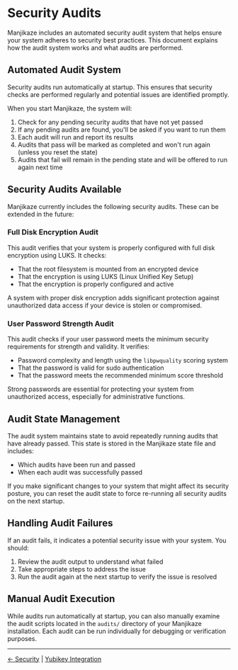 # Security Audits

Manjikaze includes an automated security audit system that helps ensure your system adheres to security best practices. This document explains how the audit system works and what audits are performed.

## Automated Audit System

Security audits run automatically at startup. This ensures that security checks are performed regularly and potential issues are identified promptly.

When you start Manjikaze, the system will:

1. Check for any pending security audits that have not yet passed
2. If any pending audits are found, you'll be asked if you want to run them
3. Each audit will run and report its results
4. Audits that pass will be marked as completed and won't run again (unless you reset the state)
5. Audits that fail will remain in the pending state and will be offered to run again next time

## Security Audits Available

Manjikaze currently includes the following security audits. These can be extended in the future:

### Full Disk Encryption Audit

This audit verifies that your system is properly configured with full disk encryption using LUKS. It checks:

- That the root filesystem is mounted from an encrypted device
- That the encryption is using LUKS (Linux Unified Key Setup)
- That the encryption is properly configured and active

A system with proper disk encryption adds significant protection against unauthorized data access if your device is stolen or compromised.

### User Password Strength Audit

This audit checks if your user password meets the minimum security requirements for strength and validity. It verifies:

- Password complexity and length using the `libpwquality` scoring system
- That the password is valid for sudo authentication
- That the password meets the recommended minimum score threshold

Strong passwords are essential for protecting your system from unauthorized access, especially for administrative functions.

## Audit State Management

The audit system maintains state to avoid repeatedly running audits that have already passed. This state is stored in the Manjikaze state file and includes:

- Which audits have been run and passed
- When each audit was successfully passed

If you make significant changes to your system that might affect its security posture, you can reset the audit state to force re-running all security audits on the next startup.

## Handling Audit Failures

If an audit fails, it indicates a potential security issue with your system. You should:

1. Review the audit output to understand what failed
2. Take appropriate steps to address the issue
3. Run the audit again at the next startup to verify the issue is resolved

## Manual Audit Execution

While audits run automatically at startup, you can also manually examine the audit scripts located in the `audits/` directory of your Manjikaze installation. Each audit can be run individually for debugging or verification purposes.

---

[← Security](README.md) | [Yubikey Integration](yubikey.md)
